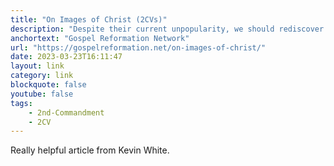 ```yaml
---
title: "On Images of Christ (2CVs)"
description: "Despite their current unpopularity, we should rediscover the truths and helpfulness of the confessions concerning the use of images. They are supported by many arguments from many sources, including the Scriptures, and essential teachings of Reformed Christology."
anchortext: "Gospel Reformation Network"
url: "https://gospelreformation.net/on-images-of-christ/"
date: 2023-03-23T16:11:47
layout: link
category: link
blockquote: false
youtube: false
tags:
    - 2nd-Commandment
    - 2CV
---
```


Really helpful article from Kevin White.